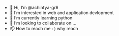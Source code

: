 - 👋 Hi, I’m @achintya-gr8
- 👀 I’m interested in web and application devlopment
- 🌱 I’m currently learning python
- 💞️ I’m looking to collaborate on ...
- 📫 How to reach me : ) why reach 

<!---
achintya-gr8/achintya-gr8 is a ✨ special ✨ repository because its `README.md` (this file) appears on your GitHub profile.
You can click the Preview link to take a look at your changes.
--->
